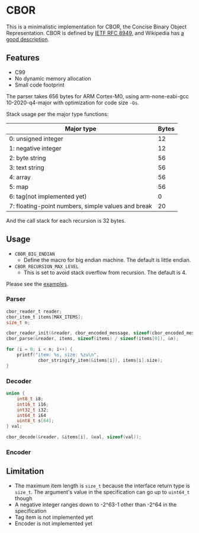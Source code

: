 # CBOR
This is a minimalistic implementation for CBOR, the Concise Binary Object
Representation. CBOR is defined by
[IETF RFC 8949](https://datatracker.ietf.org/doc/html/rfc8949), and
Wikipedia has [a good description](https://en.wikipedia.org/wiki/CBOR).

## Features

* C99
* No dynamic memory allocation
* Small code footprint

The parser takes 656 bytes for ARM Cortex-M0, using arm-none-eabi-gcc
10-2020-q4-major with optimization for code size `-Os`.

Stack usage per the major type functions:

| Major type                                         | Bytes |
| -------------------------------------------------- | ----- |
| 0: unsigned integer                                | 12    |
| 1: negative integer                                | 12    |
| 2: byte string                                     | 56    |
| 3: text string                                     | 56    |
| 4: array                                           | 56    |
| 5: map                                             | 56    |
| 6: tag(not implemented yet)                        | 0     |
| 7: floating-point numbers, simple values and break | 20    |

And the call stack for each recursion is 32 bytes.

## Usage

* `CBOR_BIG_ENDIAN`
  - Define the macro for big endian machine. The default is little endian.
* `CBOR_RECURSION_MAX_LEVEL`
  - This is set to avoid stack overflow from recursion. The default is 4.

Please see the [examples](examples).

### Parser

```c
cbor_reader_t reader;
cbor_item_t items[MAX_ITEMS];
size_t n;

cbor_reader_init(&reader, cbor_encoded_message, sizeof(cbor_encoded_message));
cbor_parse(&reader, items, sizeof(items) / sizeof(items[0]), &n);

for (i = 0; i < n; i++) {
	printf("item: %s, size: %zu\n",
			cbor_stringify_item(&items[i]), items[i].size);
}
```

### Decoder

```c
union {
	int8_t i8;
	int16_t i16;
	int32_t i32;
	int64_t i64
	uint8_t s[64];
} val;

cbor_decode(&reader, &items[i], &val, sizeof(val));
```

### Encoder

## Limitation

* The maximum item length is `size_t` because the interface return type is `size_t`. The argument's value in the specification can go up to `uint64_t` though
* A negative integer ranges down to -2^63-1 other than -2^64 in the specification
* Tag item is not implemented yet
* Encoder is not implemented yet
